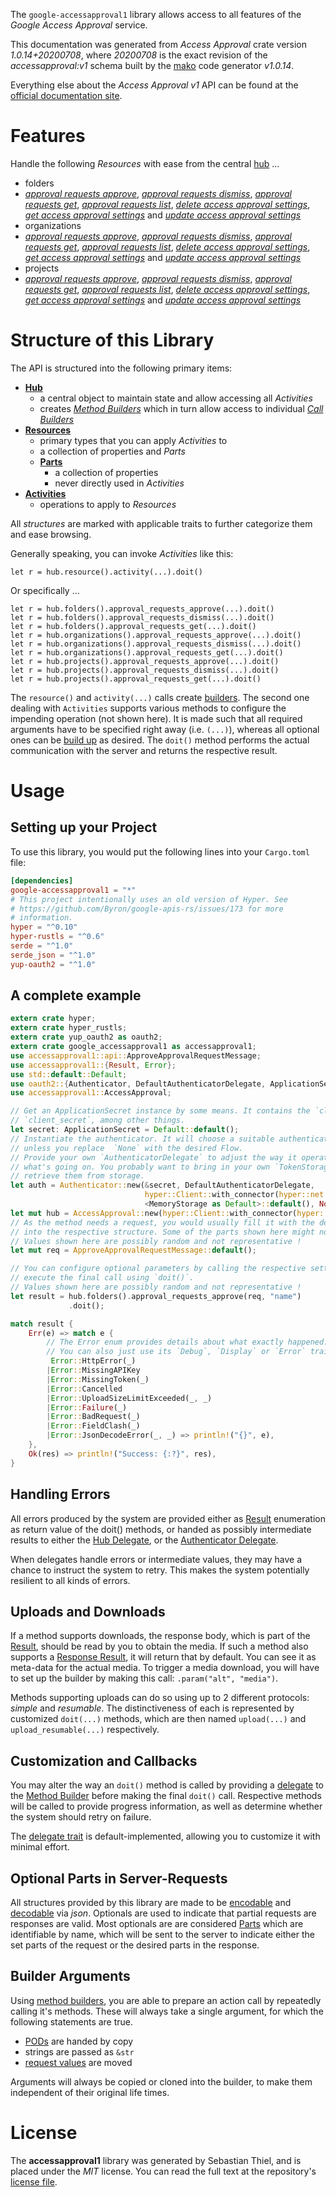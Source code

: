 <!---
DO NOT EDIT !
This file was generated automatically from 'src/mako/api/README.md.mako'
DO NOT EDIT !
-->
The `google-accessapproval1` library allows access to all features of the *Google Access Approval* service.

This documentation was generated from *Access Approval* crate version *1.0.14+20200708*, where *20200708* is the exact revision of the *accessapproval:v1* schema built by the [mako](http://www.makotemplates.org/) code generator *v1.0.14*.

Everything else about the *Access Approval* *v1* API can be found at the
[official documentation site](https://cloud.google.com/access-approval/docs).
# Features

Handle the following *Resources* with ease from the central [hub](https://docs.rs/google-accessapproval1/1.0.14+20200708/google_accessapproval1/AccessApproval) ... 

* folders
 * [*approval requests approve*](https://docs.rs/google-accessapproval1/1.0.14+20200708/google_accessapproval1/api::FolderApprovalRequestApproveCall), [*approval requests dismiss*](https://docs.rs/google-accessapproval1/1.0.14+20200708/google_accessapproval1/api::FolderApprovalRequestDismisCall), [*approval requests get*](https://docs.rs/google-accessapproval1/1.0.14+20200708/google_accessapproval1/api::FolderApprovalRequestGetCall), [*approval requests list*](https://docs.rs/google-accessapproval1/1.0.14+20200708/google_accessapproval1/api::FolderApprovalRequestListCall), [*delete access approval settings*](https://docs.rs/google-accessapproval1/1.0.14+20200708/google_accessapproval1/api::FolderDeleteAccessApprovalSettingCall), [*get access approval settings*](https://docs.rs/google-accessapproval1/1.0.14+20200708/google_accessapproval1/api::FolderGetAccessApprovalSettingCall) and [*update access approval settings*](https://docs.rs/google-accessapproval1/1.0.14+20200708/google_accessapproval1/api::FolderUpdateAccessApprovalSettingCall)
* organizations
 * [*approval requests approve*](https://docs.rs/google-accessapproval1/1.0.14+20200708/google_accessapproval1/api::OrganizationApprovalRequestApproveCall), [*approval requests dismiss*](https://docs.rs/google-accessapproval1/1.0.14+20200708/google_accessapproval1/api::OrganizationApprovalRequestDismisCall), [*approval requests get*](https://docs.rs/google-accessapproval1/1.0.14+20200708/google_accessapproval1/api::OrganizationApprovalRequestGetCall), [*approval requests list*](https://docs.rs/google-accessapproval1/1.0.14+20200708/google_accessapproval1/api::OrganizationApprovalRequestListCall), [*delete access approval settings*](https://docs.rs/google-accessapproval1/1.0.14+20200708/google_accessapproval1/api::OrganizationDeleteAccessApprovalSettingCall), [*get access approval settings*](https://docs.rs/google-accessapproval1/1.0.14+20200708/google_accessapproval1/api::OrganizationGetAccessApprovalSettingCall) and [*update access approval settings*](https://docs.rs/google-accessapproval1/1.0.14+20200708/google_accessapproval1/api::OrganizationUpdateAccessApprovalSettingCall)
* projects
 * [*approval requests approve*](https://docs.rs/google-accessapproval1/1.0.14+20200708/google_accessapproval1/api::ProjectApprovalRequestApproveCall), [*approval requests dismiss*](https://docs.rs/google-accessapproval1/1.0.14+20200708/google_accessapproval1/api::ProjectApprovalRequestDismisCall), [*approval requests get*](https://docs.rs/google-accessapproval1/1.0.14+20200708/google_accessapproval1/api::ProjectApprovalRequestGetCall), [*approval requests list*](https://docs.rs/google-accessapproval1/1.0.14+20200708/google_accessapproval1/api::ProjectApprovalRequestListCall), [*delete access approval settings*](https://docs.rs/google-accessapproval1/1.0.14+20200708/google_accessapproval1/api::ProjectDeleteAccessApprovalSettingCall), [*get access approval settings*](https://docs.rs/google-accessapproval1/1.0.14+20200708/google_accessapproval1/api::ProjectGetAccessApprovalSettingCall) and [*update access approval settings*](https://docs.rs/google-accessapproval1/1.0.14+20200708/google_accessapproval1/api::ProjectUpdateAccessApprovalSettingCall)




# Structure of this Library

The API is structured into the following primary items:

* **[Hub](https://docs.rs/google-accessapproval1/1.0.14+20200708/google_accessapproval1/AccessApproval)**
    * a central object to maintain state and allow accessing all *Activities*
    * creates [*Method Builders*](https://docs.rs/google-accessapproval1/1.0.14+20200708/google_accessapproval1/client::MethodsBuilder) which in turn
      allow access to individual [*Call Builders*](https://docs.rs/google-accessapproval1/1.0.14+20200708/google_accessapproval1/client::CallBuilder)
* **[Resources](https://docs.rs/google-accessapproval1/1.0.14+20200708/google_accessapproval1/client::Resource)**
    * primary types that you can apply *Activities* to
    * a collection of properties and *Parts*
    * **[Parts](https://docs.rs/google-accessapproval1/1.0.14+20200708/google_accessapproval1/client::Part)**
        * a collection of properties
        * never directly used in *Activities*
* **[Activities](https://docs.rs/google-accessapproval1/1.0.14+20200708/google_accessapproval1/client::CallBuilder)**
    * operations to apply to *Resources*

All *structures* are marked with applicable traits to further categorize them and ease browsing.

Generally speaking, you can invoke *Activities* like this:

```Rust,ignore
let r = hub.resource().activity(...).doit()
```

Or specifically ...

```ignore
let r = hub.folders().approval_requests_approve(...).doit()
let r = hub.folders().approval_requests_dismiss(...).doit()
let r = hub.folders().approval_requests_get(...).doit()
let r = hub.organizations().approval_requests_approve(...).doit()
let r = hub.organizations().approval_requests_dismiss(...).doit()
let r = hub.organizations().approval_requests_get(...).doit()
let r = hub.projects().approval_requests_approve(...).doit()
let r = hub.projects().approval_requests_dismiss(...).doit()
let r = hub.projects().approval_requests_get(...).doit()
```

The `resource()` and `activity(...)` calls create [builders][builder-pattern]. The second one dealing with `Activities` 
supports various methods to configure the impending operation (not shown here). It is made such that all required arguments have to be 
specified right away (i.e. `(...)`), whereas all optional ones can be [build up][builder-pattern] as desired.
The `doit()` method performs the actual communication with the server and returns the respective result.

# Usage

## Setting up your Project

To use this library, you would put the following lines into your `Cargo.toml` file:

```toml
[dependencies]
google-accessapproval1 = "*"
# This project intentionally uses an old version of Hyper. See
# https://github.com/Byron/google-apis-rs/issues/173 for more
# information.
hyper = "^0.10"
hyper-rustls = "^0.6"
serde = "^1.0"
serde_json = "^1.0"
yup-oauth2 = "^1.0"
```

## A complete example

```Rust
extern crate hyper;
extern crate hyper_rustls;
extern crate yup_oauth2 as oauth2;
extern crate google_accessapproval1 as accessapproval1;
use accessapproval1::api::ApproveApprovalRequestMessage;
use accessapproval1::{Result, Error};
use std::default::Default;
use oauth2::{Authenticator, DefaultAuthenticatorDelegate, ApplicationSecret, MemoryStorage};
use accessapproval1::AccessApproval;

// Get an ApplicationSecret instance by some means. It contains the `client_id` and 
// `client_secret`, among other things.
let secret: ApplicationSecret = Default::default();
// Instantiate the authenticator. It will choose a suitable authentication flow for you, 
// unless you replace  `None` with the desired Flow.
// Provide your own `AuthenticatorDelegate` to adjust the way it operates and get feedback about 
// what's going on. You probably want to bring in your own `TokenStorage` to persist tokens and
// retrieve them from storage.
let auth = Authenticator::new(&secret, DefaultAuthenticatorDelegate,
                              hyper::Client::with_connector(hyper::net::HttpsConnector::new(hyper_rustls::TlsClient::new())),
                              <MemoryStorage as Default>::default(), None);
let mut hub = AccessApproval::new(hyper::Client::with_connector(hyper::net::HttpsConnector::new(hyper_rustls::TlsClient::new())), auth);
// As the method needs a request, you would usually fill it with the desired information
// into the respective structure. Some of the parts shown here might not be applicable !
// Values shown here are possibly random and not representative !
let mut req = ApproveApprovalRequestMessage::default();

// You can configure optional parameters by calling the respective setters at will, and
// execute the final call using `doit()`.
// Values shown here are possibly random and not representative !
let result = hub.folders().approval_requests_approve(req, "name")
             .doit();

match result {
    Err(e) => match e {
        // The Error enum provides details about what exactly happened.
        // You can also just use its `Debug`, `Display` or `Error` traits
         Error::HttpError(_)
        |Error::MissingAPIKey
        |Error::MissingToken(_)
        |Error::Cancelled
        |Error::UploadSizeLimitExceeded(_, _)
        |Error::Failure(_)
        |Error::BadRequest(_)
        |Error::FieldClash(_)
        |Error::JsonDecodeError(_, _) => println!("{}", e),
    },
    Ok(res) => println!("Success: {:?}", res),
}

```
## Handling Errors

All errors produced by the system are provided either as [Result](https://docs.rs/google-accessapproval1/1.0.14+20200708/google_accessapproval1/client::Result) enumeration as return value of
the doit() methods, or handed as possibly intermediate results to either the 
[Hub Delegate](https://docs.rs/google-accessapproval1/1.0.14+20200708/google_accessapproval1/client::Delegate), or the [Authenticator Delegate](https://docs.rs/yup-oauth2/*/yup_oauth2/trait.AuthenticatorDelegate.html).

When delegates handle errors or intermediate values, they may have a chance to instruct the system to retry. This 
makes the system potentially resilient to all kinds of errors.

## Uploads and Downloads
If a method supports downloads, the response body, which is part of the [Result](https://docs.rs/google-accessapproval1/1.0.14+20200708/google_accessapproval1/client::Result), should be
read by you to obtain the media.
If such a method also supports a [Response Result](https://docs.rs/google-accessapproval1/1.0.14+20200708/google_accessapproval1/client::ResponseResult), it will return that by default.
You can see it as meta-data for the actual media. To trigger a media download, you will have to set up the builder by making
this call: `.param("alt", "media")`.

Methods supporting uploads can do so using up to 2 different protocols: 
*simple* and *resumable*. The distinctiveness of each is represented by customized 
`doit(...)` methods, which are then named `upload(...)` and `upload_resumable(...)` respectively.

## Customization and Callbacks

You may alter the way an `doit()` method is called by providing a [delegate](https://docs.rs/google-accessapproval1/1.0.14+20200708/google_accessapproval1/client::Delegate) to the 
[Method Builder](https://docs.rs/google-accessapproval1/1.0.14+20200708/google_accessapproval1/client::CallBuilder) before making the final `doit()` call. 
Respective methods will be called to provide progress information, as well as determine whether the system should 
retry on failure.

The [delegate trait](https://docs.rs/google-accessapproval1/1.0.14+20200708/google_accessapproval1/client::Delegate) is default-implemented, allowing you to customize it with minimal effort.

## Optional Parts in Server-Requests

All structures provided by this library are made to be [encodable](https://docs.rs/google-accessapproval1/1.0.14+20200708/google_accessapproval1/client::RequestValue) and 
[decodable](https://docs.rs/google-accessapproval1/1.0.14+20200708/google_accessapproval1/client::ResponseResult) via *json*. Optionals are used to indicate that partial requests are responses 
are valid.
Most optionals are are considered [Parts](https://docs.rs/google-accessapproval1/1.0.14+20200708/google_accessapproval1/client::Part) which are identifiable by name, which will be sent to 
the server to indicate either the set parts of the request or the desired parts in the response.

## Builder Arguments

Using [method builders](https://docs.rs/google-accessapproval1/1.0.14+20200708/google_accessapproval1/client::CallBuilder), you are able to prepare an action call by repeatedly calling it's methods.
These will always take a single argument, for which the following statements are true.

* [PODs][wiki-pod] are handed by copy
* strings are passed as `&str`
* [request values](https://docs.rs/google-accessapproval1/1.0.14+20200708/google_accessapproval1/client::RequestValue) are moved

Arguments will always be copied or cloned into the builder, to make them independent of their original life times.

[wiki-pod]: http://en.wikipedia.org/wiki/Plain_old_data_structure
[builder-pattern]: http://en.wikipedia.org/wiki/Builder_pattern
[google-go-api]: https://github.com/google/google-api-go-client

# License
The **accessapproval1** library was generated by Sebastian Thiel, and is placed 
under the *MIT* license.
You can read the full text at the repository's [license file][repo-license].

[repo-license]: https://github.com/Byron/google-apis-rsblob/master/LICENSE.md
